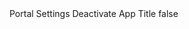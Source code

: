 <?xml version="1.0" encoding="UTF-8"?>
<CustomMetadata xmlns="http://soap.sforce.com/2006/04/metadata">
    <label>Portal Settings Deactivate App Title</label>
    <protected>false</protected>
</CustomMetadata>
